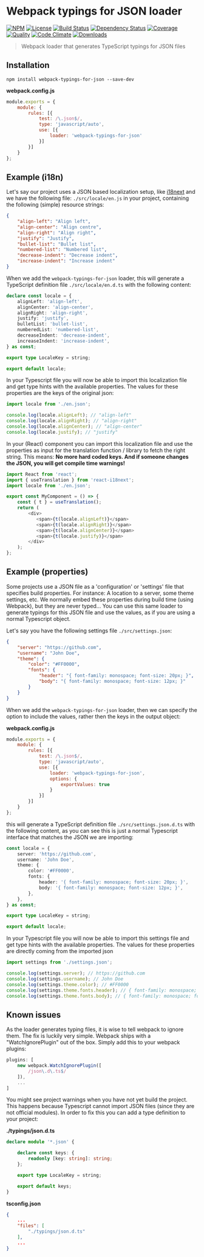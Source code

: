 # Webpack typings for JSON loader

[![NPM][npm-image]][npm-url]
[![License][license-image]][license-url]
[![Build Status][travis-image]][travis-url]
[![Dependency Status][deps-image]][deps-url]
[![Coverage][coverage-image]][coverage-url]
[![Quality][quality-image]][quality-url]
[![Code Climate][climate-image]][climate-url]
[![Downloads][downloads-image]][downloads-url]

> Webpack loader that generates TypeScript typings for JSON files

## Installation

```
npm install webpack-typings-for-json --save-dev
```

**webpack.config.js**

```javascript
module.exports = {
    module: {
        rules: [{
            test: /\.json$/,
            type: 'javascript/auto',
            use: [{
                loader: 'webpack-typings-for-json'
            }]
        }]
    }
};
```

## Example (i18n)

Let's say our project uses a JSON based localization setup, like [i18next](https://www.i18next.com/)
and we have the following file: `./src/locale/en.js` in your project, containing the following
(simple) resource strings:

```json
{
    "align-left": "Align left",
    "align-center": "Align centre",
    "align-right": "Align right",
    "justify": "Justify",
    "bullet-list": "Bullet list",
    "numbered-list": "Numbered list",
    "decrease-indent": "Decrease indent",
    "increase-indent": "Increase indent"
}
```

When we add the `webpack-typings-for-json` loader, this will generate a TypeScript
definition file `./src/locale/en.d.ts` with the following content:

```typescript
declare const locale = {
    alignLeft: 'align-left',
    alignCenter: 'align-center',
    alignRight: 'align-right',
    justify: 'justify',
    bulletList: 'bullet-list',
    numberedList: 'numbered-list',
    decreaseIndent: 'decrease-indent',
    increaseIndent: 'increase-indent',
} as const;

export type LocaleKey = string;

export default locale;
```

In your Typescript file you will now be able to import this localization
file and get type hints with the available properties. The values for
these properties are the keys of the original json:

```typescript
import locale from './en.json';

console.log(locale.alignLeft); // "align-left"
console.log(locale.alignRight); // "align-right"
console.log(locale.alignCenter); // "align-center"
console.log(locale.justify); // "justify"
```

In your (React) component you can import this localization file and use
the properties as input for the translation function / library to fetch the
right string. This means: **No more hard coded keys. And if someone changes
the JSON, you will get compile time warnings!**

```typescript jsx
import React from 'react';
import { useTranslation } from 'react-i18next';
import locale from './en.json';

export const MyComponent = () => {
    const { t } = useTranslation();
    return (
        <div>
           <span>{t(locale.alignLeft)}</span>
           <span>{t(locale.alignRight)}</span>
           <span>{t(locale.alignCenter)}</span>
           <span>{t(locale.justify)}</span>
        </div>
    );
};
```

## Example (properties)

Some projects use a JSON file as a 'configuration' or 'settings' file that specifies build
properties. For instance: A location to a server, some theme settings, etc. We normally embed
these properties during build time (using Webpack), but they are never typed... You can use
this same loader to generate typings for this JSON file and use the values, as if you
are using a normal Typescript object.

Let's say you have the following settings file `./src/settings.json`:

```json
{
    "server": "https://github.com",
    "username": "John Doe",
    "theme": {
        "color": "#FF0000",
        "fonts": {
            "header": "{ font-family: monospace; font-size: 20px; }",
            "body": "{ font-family: monospace; font-size: 12px; }"
        }
    }
}
```

When we add the `webpack-typings-for-json` loader, then we can specify
the option to include the values, rather then the keys in the output
object:

**webpack.config.js**

```javascript
module.exports = {
    module: {
        rules: [{
            test: /\.json$/,
            type: 'javascript/auto',
            use: [{
                loader: 'webpack-typings-for-json',
                options: {
                    exportValues: true
                }
            }]
        }]
    }
};
```

this will generate a TypeScript definition file `./src/settings.json.d.ts` with
the following content, as you can see this is just a normal Typescript interface
that matches the JSON we are importing:

```typescript
const locale = {
    server: 'https://github.com',
    username: 'John Doe',
    theme: {
        color: '#FF0000',
        fonts: {
            header: '{ font-family: monospace; font-size: 20px; }',
            body: '{ font-family: monospace; font-size: 12px; }',
        },
    },
} as const;

export type LocaleKey = string;

export default locale;
```

In your Typescript file you will now be able to import this settings
file and get type hints with the available properties. The values for
these properties are directly coming from the imported json

```typescript
import settings from './settings.json';

console.log(settings.server); // https://github.com
console.log(settings.username); // John Doe
console.log(settings.theme.color); // #FF0000
console.log(settings.theme.fonts.header); // { font-family: monospace; font-size: 20px; }
console.log(settings.theme.fonts.body); // { font-family: monospace; font-size: 12px; }
```

## Known issues

As the loader generates typing files, it is wise to tell webpack to ignore them.
The fix is luckily very simple. Webpack ships with a "WatchIgnorePlugin" out of the box.
Simply add this to your webpack plugins:

```javascript
plugins: [
    new webpack.WatchIgnorePlugin([
        /json\.d\.ts$/
    ]),
    ...
]
```

You might see project warnings when you have not yet build the project. This happens
because Typescript cannot import JSON files (since they are not official modules).
In order to fix this you can add a type definition to your project:

**./typings/json.d.ts**
```typescript
declare module '*.json' {

    declare const keys: {
        readonly [key: string]: string;
    };

    export type LocaleKey = string;

    export default keys;
}
```

**tsconfig.json**
```json
{
    ...
    "files": [
        "./typings/json.d.ts"
    ],
    ...
}
```

[npm-url]: https://npmjs.org/package/webpack-typings-for-json
[npm-image]: https://img.shields.io/npm/v/webpack-typings-for-json.svg
[license-url]: LICENSE
[license-image]: http://img.shields.io/npm/l/webpack-typings-for-json.svg
[travis-url]: https://travis-ci.org/ferdikoomen/webpack-typings-for-json
[travis-image]: https://img.shields.io/travis/ferdikoomen/webpack-typings-for-json.svg
[deps-url]: https://david-dm.org/ferdikoomen/webpack-typings-for-json
[deps-image]: https://img.shields.io/david/ferdikoomen/webpack-typings-for-json.svg
[coverage-url]: https://codecov.io/gh/ferdikoomen/webpack-typings-for-json
[coverage-image]: https://img.shields.io/codecov/c/github/ferdikoomen/webpack-typings-for-json.svg
[quality-url]: https://lgtm.com/projects/g/ferdikoomen/webpack-typings-for-json
[quality-image]: https://img.shields.io/lgtm/grade/javascript/g/ferdikoomen/webpack-typings-for-json.svg
[climate-url]: https://codeclimate.com/github/ferdikoomen/webpack-typings-for-json
[climate-image]: https://img.shields.io/codeclimate/maintainability/ferdikoomen/webpack-typings-for-json.svg
[downloads-url]: http://npm-stat.com/charts.html?package=webpack-typings-for-json
[downloads-image]: http://img.shields.io/npm/dm/webpack-typings-for-json.svg
